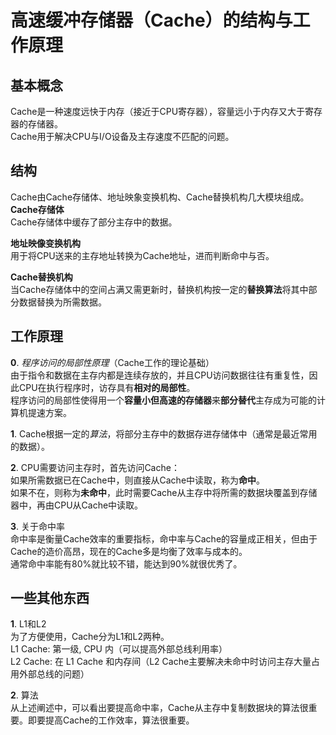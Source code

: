 # 高速缓冲存储器（Cache）的结构与工作原理
## 基本概念
Cache是一种速度远快于内存（接近于CPU寄存器），容量远小于内存又大于寄存器的存储器。  
Cache用于解决CPU与I/O设备及主存速度不匹配的问题。  
## 结构
Cache由Cache存储体、地址映象变换机构、Cache替换机构几大模块组成。  
**Cache存储体**  
Cache存储体中缓存了部分主存中的数据。  
  
**地址映像变换机构**  
用于将CPU送来的主存地址转换为Cache地址，进而判断命中与否。  
  
**Cache替换机构**  
当Cache存储体中的空间占满又需更新时，替换机构按一定的**替换算法**将其中部分数据替换为所需数据。  
## 工作原理
**0**.  *程序访问的局部性原理*（Cache工作的理论基础）  
  由于指令和数据在主存内都是连续存放的，并且CPU访问数据往往有重复性，因此CPU在执行程序时，访存具有**相对的局部性**。  
  程序访问的局部性使得用一个**容量小但高速的存储器**来**部分替代**主存成为可能的计算机提速方案。  
    
**1**.  Cache根据一定的*算法*，将部分主存中的数据存进存储体中（通常是最近常用的数据）。  
  
**2**.  CPU需要访问主存时，首先访问Cache：  
  如果所需数据已在Cache中，则直接从Cache中读取，称为**命中**。  
  如果不在，则称为**未命中**，此时需要Cache从主存中将所需的数据块覆盖到存储器中，再由CPU从Cache中读取。   
    
**3**.  关于命中率  
  命中率是衡量Cache效率的重要指标，命中率与Cache的容量成正相关，但由于Cache的造价高昂，现在的Cache多是均衡了效率与成本的。  
  通常命中率能有80%就比较不错，能达到90%就很优秀了。  
## 一些其他东西
**1**.  L1和L2  
  为了方便使用，Cache分为L1和L2两种。  
  L1 Cache: 第一级, CPU 内（可以提高外部总线利用率）  
  L2 Cache: 在 L1 Cache 和内存间（L2 Cache主要解决未命中时访问主存大量占用外部总线的问题）  
    
**2**.  算法  
从上述阐述中，可以看出要提高命中率，Cache从主存中复制数据块的算法很重要。即要提高Cache的工作效率，算法很重要。
